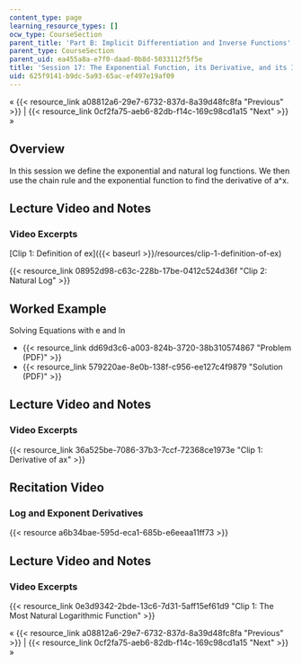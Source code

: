 ```yaml
---
content_type: page
learning_resource_types: []
ocw_type: CourseSection
parent_title: 'Part B: Implicit Differentiation and Inverse Functions'
parent_type: CourseSection
parent_uid: ea455a8a-e7f0-daad-0b8d-5033112f5f5e
title: 'Session 17: The Exponential Function, its Derivative, and its Inverse'
uid: 625f9141-b9dc-5a93-65ac-ef497e19af09
---
```


« {{< resource_link a08812a6-29e7-6732-837d-8a39d48fc8fa "Previous" >}} | {{< resource_link 0cf2fa75-aeb6-82db-f14c-169c98cd1a15 "Next" >}} »

Overview
--------

In this session we define the exponential and natural log functions. We then use the chain rule and the exponential function to find the derivative of a^x.

Lecture Video and Notes
-----------------------

### Video Excerpts

[Clip 1: Definition of ex]({{< baseurl >}}/resources/clip-1-definition-of-ex)

{{< resource_link 08952d98-c63c-228b-17be-0412c524d36f "Clip 2: Natural Log" >}}

Worked Example
--------------

Solving Equations with e and ln

*   {{< resource_link dd69d3c6-a003-824b-3720-38b310574867 "Problem (PDF)" >}}
*   {{< resource_link 579220ae-8e0b-138f-c956-ee127c4f9879 "Solution (PDF)" >}}

Lecture Video and Notes
-----------------------

### Video Excerpts

{{< resource_link 36a525be-7086-37b3-7ccf-72368ce1973e "Clip 1: Derivative of ax" >}}

Recitation Video
----------------

### Log and Exponent Derivatives

{{< resource a6b34bae-595d-eca1-685b-e6eeaa11ff73 >}}

Lecture Video and Notes
-----------------------

### Video Excerpts

{{< resource_link 0e3d9342-2bde-13c6-7d31-5aff15ef61d9 "Clip 1: The Most Natural Logarithmic Function" >}}

« {{< resource_link a08812a6-29e7-6732-837d-8a39d48fc8fa "Previous" >}} | {{< resource_link 0cf2fa75-aeb6-82db-f14c-169c98cd1a15 "Next" >}} »